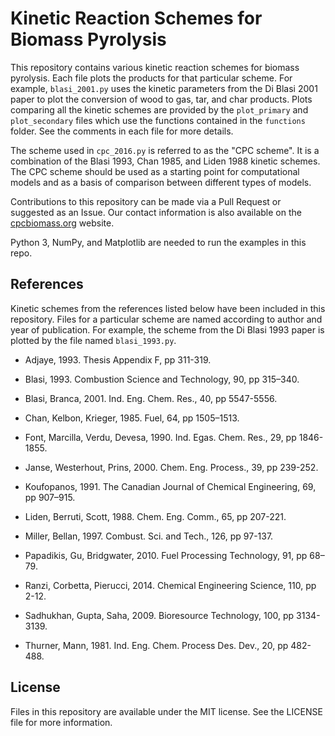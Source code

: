 # Kinetic Reaction Schemes for Biomass Pyrolysis

This repository contains various kinetic reaction schemes for biomass
pyrolysis. Each file plots the products for that particular scheme. For
example, `blasi_2001.py` uses the kinetic parameters from the Di Blasi 2001
paper to plot the conversion of wood to gas, tar, and char products. Plots
comparing all the kinetic schemes are provided by the `plot_primary` and
`plot_secondary` files which use the functions contained in the `functions`
folder. See the comments in each file for more details.

The scheme used in `cpc_2016.py` is referred to as the "CPC scheme". It is a
combination of the Blasi 1993, Chan 1985, and Liden 1988 kinetic schemes. The
CPC scheme should be used as a starting point for computational models and as a
basis of comparison between different types of models.

Contributions to this repository can be made via a Pull Request or suggested as
an Issue. Our contact information is also available on the
[cpcbiomass.org](http://cpcbiomass.org) website.

Python 3, NumPy, and Matplotlib are needed to run the examples in this repo.

## References

Kinetic schemes from the references listed below have been included in this
repository. Files for a particular scheme are named according to author and
year of publication. For example, the scheme from the Di Blasi 1993 paper is
plotted by the file named `blasi_1993.py`.

- Adjaye, 1993. Thesis Appendix F, pp 311-319.

- Blasi, 1993. Combustion Science and Technology, 90, pp 315–340.

- Blasi, Branca, 2001. Ind. Eng. Chem. Res., 40, pp 5547-5556.

- Chan, Kelbon, Krieger, 1985. Fuel, 64, pp 1505–1513.

- Font, Marcilla, Verdu, Devesa, 1990. Ind. Egas. Chem. Res., 29, pp 1846-1855.

- Janse, Westerhout, Prins, 2000. Chem. Eng. Process., 39, pp 239-252.

- Koufopanos, 1991. The Canadian Journal of Chemical Engineering, 69, pp 907–915.

- Liden, Berruti, Scott, 1988. Chem. Eng. Comm., 65, pp 207-221.

- Miller, Bellan, 1997. Combust. Sci. and Tech., 126, pp 97-137.

- Papadikis, Gu, Bridgwater, 2010. Fuel Processing Technology, 91, pp 68–79.

- Ranzi, Corbetta, Pierucci, 2014. Chemical Engineering Science, 110, pp 2-12.

- Sadhukhan, Gupta, Saha, 2009. Bioresource Technology, 100, pp 3134-3139.

- Thurner, Mann, 1981. Ind. Eng. Chem. Process Des. Dev., 20, pp 482-488.

## License

Files in this repository are available under the MIT license. See the LICENSE
file for more information.

